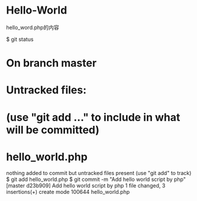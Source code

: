 # Hello-World
hello_word.php的内容
<?php
echo "Hello World!";
?>
$ git status
# On branch master
# Untracked files:
# (use "git add <file>..." to include in what will be committed)
#
# hello_world.php
nothing added to commit but untracked files present (use "git add" to track)
$ git add hello_world.php
$ git commit -m "Add hello world script by php"
[master d23b909] Add hello world script by php
1 file changed, 3 insertions(+)
create mode 100644 hello_world.php
